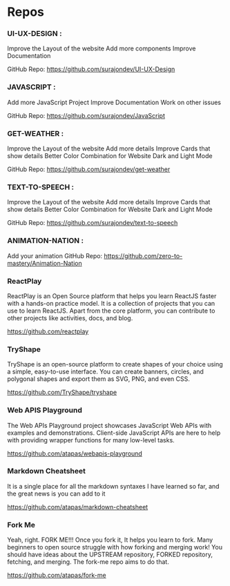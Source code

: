 # Repos

### UI-UX-DESIGN :
Improve the Layout of the website
Add more components
Improve Documentation

GitHub Repo: https://github.com/surajondev/UI-UX-Design

### JAVASCRIPT :
Add more JavaScript Project
Improve Documentation
Work on other issues

GitHub Repo: https://github.com/surajondev/JavaScript

### GET-WEATHER :
Improve the Layout of the website
Add more details
Improve Cards that show details
Better Color Combination for Website
Dark and Light Mode

GitHub Repo: https://github.com/surajondev/get-weather

### TEXT-TO-SPEECH :
Improve the Layout of the website
Add more details
Improve Cards that show details
Better Color Combination for Website
Dark and Light Mode

GitHub Repo: https://github.com/surajondev/text-to-speech

### ANIMATION-NATION :
Add your animation
GitHub Repo: https://github.com/zero-to-mastery/Animation-Nation

### ReactPlay
ReactPlay is an Open Source platform that helps you learn ReactJS faster with a hands-on practice model. It is a collection of projects that you can use to learn ReactJS. Apart from the core platform, you can contribute to other projects like activities, docs, and blog.

https://github.com/reactplay

### TryShape
TryShape is an open-source platform to create shapes of your choice using a simple, easy-to-use interface. You can create banners, circles, and polygonal shapes and export them as SVG, PNG, and even CSS.

https://github.com/TryShape/tryshape

### Web APIS Playground
The Web APIs Playground project showcases JavaScript Web APIs with examples and demonstrations. Client-side JavaScript APIs are here to help with providing wrapper functions for many low-level tasks.

https://github.com/atapas/webapis-playground

###  Markdown Cheatsheet
It is a single place for all the markdown syntaxes I have learned so far, and the great news is you can add to it

https://github.com/atapas/markdown-cheatsheet

### Fork Me
Yeah, right. FORK ME!!! Once you fork it, It helps you learn to fork. Many beginners to open source struggle with how forking and merging work! You should have ideas about the UPSTREAM repository, FORKED repository, fetching, and merging. The fork-me repo aims to do that.

https://github.com/atapas/fork-me

